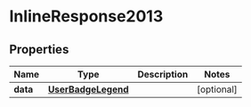 # InlineResponse2013

## Properties
Name | Type | Description | Notes
------------ | ------------- | ------------- | -------------
**data** | [**UserBadgeLegend**](UserBadgeLegend.md) |  |  [optional]
